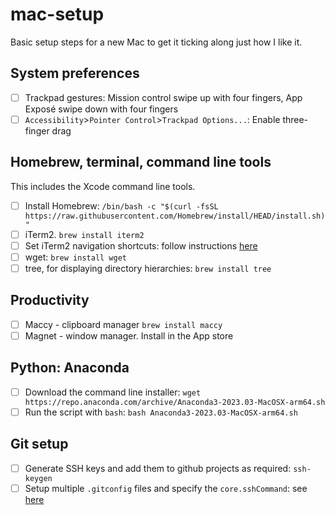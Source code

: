 # mac-setup
Basic setup steps for a new Mac to get it ticking along just how I like it. 

## System preferences
 - [ ] Trackpad gestures: Mission control swipe up with four fingers, App Exposé swipe down with four fingers
 - [ ] `Accessibility`>`Pointer Control`>`Trackpad Options...`: Enable three-finger drag

## Homebrew, terminal, command line tools
This includes the Xcode command line tools. 
 - [ ] Install Homebrew: `/bin/bash -c "$(curl -fsSL https://raw.githubusercontent.com/Homebrew/install/HEAD/install.sh)"`
 - [ ] iTerm2. `brew install iterm2`
 - [ ] Set iTerm2 navigation shortcuts: follow instructions [here](https://coderwall.com/p/h6yfda/use-and-to-jump-forwards-backwards-words-in-iterm-2-on-os-x)
 - [ ] wget: `brew install wget`
 - [ ] tree, for displaying directory hierarchies: `brew install tree`
 
## Productivity
 - [ ] Maccy - clipboard manager `brew install maccy`
 - [ ] Magnet - window manager. Install in the App store

## Python: Anaconda
 - [ ] Download the command line installer: `wget https://repo.anaconda.com/archive/Anaconda3-2023.03-MacOSX-arm64.sh`
 - [ ] Run the script with `bash`: `bash Anaconda3-2023.03-MacOSX-arm64.sh`

## Git setup
 - [ ] Generate SSH keys and add them to github projects as required: `ssh-keygen`
 - [ ] Setup multiple `.gitconfig` files and specify the `core.sshCommand`: see [here](https://superuser.com/a/1664624/258941)
